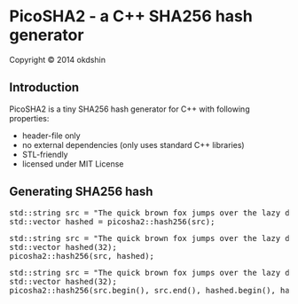 # PicoSHA2 - a C++ SHA256 hash generator

Copyright &copy; 2014 okdshin

## Introduction

PicoSHA2 is a tiny SHA256 hash generator for C++ with following properties:

- header-file only
- no external dependencies (only uses standard C++ libraries)
- STL-friendly
- licensed under MIT License

## Generating SHA256 hash

<pre>
std::string src = "The quick brown fox jumps over the lazy dog";
std::vector<unsigned char> hashed = picosha2::hash256(src);
</pre>

<pre>
std::string src = "The quick brown fox jumps over the lazy dog";
std::vector<unsigned char> hashed(32);
picosha2::hash256(src, hashed);
</pre>

<pre>
std::string src = "The quick brown fox jumps over the lazy dog";
std::vector<unsigned char> hashed(32);
picosha2::hash256(src.begin(), src.end(), hashed.begin(), hashed.end());
</pre>
